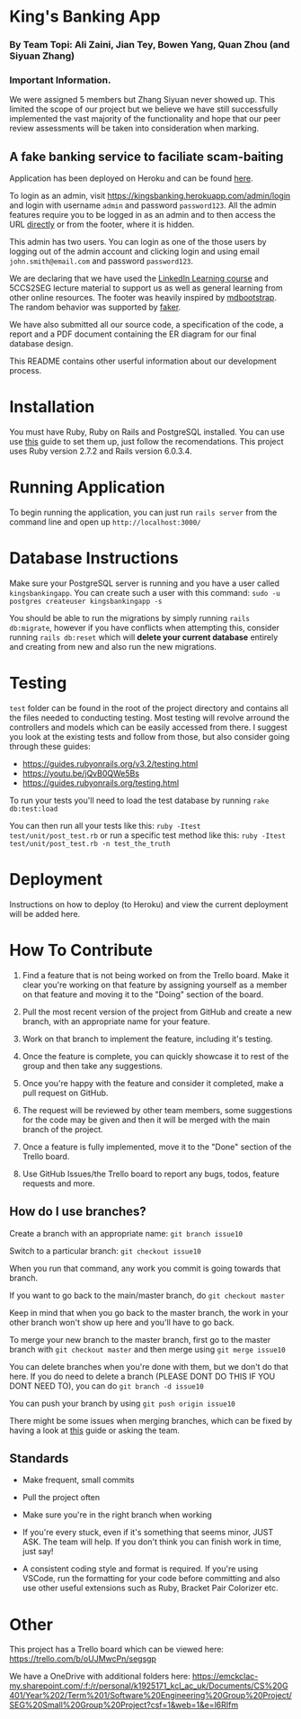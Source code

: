 # King's Banking App

### By Team Topi: Ali Zaini, Jian Tey, Bowen Yang, Quan Zhou (and Siyuan Zhang)
### Important Information.
We were assigned 5 members but Zhang Siyuan never showed up. This limited the scope of our project but we believe we have still successfully implemented the vast majority of the functionality and hope that our peer review assessments will be taken into consideration when marking.

## A fake banking service to faciliate scam-baiting

Application has been deployed on Heroku and can be found [here](https://kingsbanking.herokuapp.com/).

To login as an admin, visit https://kingsbanking.herokuapp.com/admin/login and login with username ```admin``` and password ```password123```. All the admin features require you to be logged in as an admin and to then access the URL [directly](https://kingsbanking.herokuapp.com/admin) or from the footer, where it is hidden.

This admin has two users. You can login as one of the those users by logging out of the admin account and clicking login and using email ```john.smith@email.com``` and password ```password123```.

We are declaring that we have used the [LinkedIn Learning course](https://www.linkedin.com/learning/ruby-on-rails-6-essential-training) and 5CCS2SEG lecture material to support us as well as general learning from other online resources. The footer was heavily inspired by [mdbootstrap](https://mdbootstrap.com/docs/jquery/navigation/footer/). The random behavior was supported by [faker](https://github.com/faker-ruby/faker).

We have also submitted all our source code, a specification of the code, a report and a PDF document containing the ER diagram for our final database design.

This README contains other userful information about our development process.

# Installation

You must have Ruby, Ruby on Rails and PostgreSQL installed. You can use use [this](https://gorails.com/setup/ubuntu/20.10) guide to set them up, just follow the recomendations. This project uses Ruby version 2.7.2 and Rails version 6.0.3.4.

# Running Application

To begin running the application, you can just run ```rails server``` from the command line and open up ```http://localhost:3000/```

# Database Instructions

Make sure your PostgreSQL server is running and you have a user called ```kingsbankingapp```. You can create such a user with this command: ```sudo -u postgres createuser kingsbankingapp -s```

You should be able to run the migrations by simply running ```rails db:migrate```, however if you have conflicts when attempting this, consider running ```rails db:reset``` which will **delete your current database** entirely and creating from new and also run the new migrations.

# Testing

```test``` folder can be found in the root of the project directory and contains all the files needed to conducting testing. Most testing will revolve arround the controllers and models which can be easily accessed from there. I suggest you look at the existing tests and follow from those, but also consider going through these guides:

* https://guides.rubyonrails.org/v3.2/testing.html
* https://youtu.be/jQvB0QWe5Bs
* https://guides.rubyonrails.org/testing.html

To run your tests you'll need to load the test database by running ```rake db:test:load```

You can then run all your tests like this: ```ruby -Itest test/unit/post_test.rb``` or run a specific test method like this: ```ruby -Itest test/unit/post_test.rb -n test_the_truth```

# Deployment

Instructions on how to deploy (to Heroku) and view the current deployment will be added here.

# How To Contribute

1. Find a feature that is not being worked on from the Trello board. Make it clear you're working on that feature by assigning yourself as a member on that feature and moving it to the "Doing" section of the board.

2. Pull the most recent version of the project from GitHub and create a new branch, with an appropriate name for your feature.

3. Work on that branch to implement the feature, including it's testing.

4. Once the feature is complete, you can quickly showcase it to rest of the group and then take any suggestions.

5. Once you're happy with the feature and consider it completed, make a pull request on GitHub.

6. The request will be reviewed by other team members, some suggestions for the code may be given and then it will be merged with the main branch of the project.

7. Once a feature is fully implemented, move it to the "Done" section of the Trello board.

8. Use GitHub Issues/the Trello board to report any bugs, todos, feature requests and more.

## How do I use branches?

Create a branch with an appropriate name: ```git branch issue10```

Switch to a particular branch: ```git checkout issue10```

When you run that command, any work you commit is going towards that branch.

If you want to go back to the main/master branch, do ```git checkout master```

Keep in mind that when you go back to the master branch, the work in your other branch won't show up here and you'll have to go back.

To merge your new branch to the master branch, first go to the master branch with ```git checkout master``` and then merge using ```git merge issue10```

You can delete branches when you're done with them, but we don't do that here. If you do need to delete a branch (PLEASE DONT DO THIS IF YOU DONT NEED TO), you can do ```git branch -d issue10```

You can push your branch by using ```git push origin issue10```

There might be some issues when merging branches, which can be fixed by having a look at [this](https://git-scm.com/book/en/v2/Git-Branching-Basic-Branching-and-Merging#_basic_merge_conflicts) guide or asking the team.

## Standards

* Make frequent, small commits

* Pull the project often

* Make sure you're in the right branch when working

* If you're every stuck, even if it's something that seems minor, JUST ASK. The team will help. If you don't think you can finish work in time, just say!

* A consistent coding style and format is required. If you're using VSCode, run the formatting for your code before committing and also use other useful extensions such as Ruby, Bracket Pair Colorizer etc.

# Other

This project has a Trello board which can be viewed here: https://trello.com/b/oUJMwcPn/segsgp

We have a OneDrive with additional folders here: https://emckclac-my.sharepoint.com/:f:/r/personal/k1925171_kcl_ac_uk/Documents/CS%20G401/Year%202/Term%201/Software%20Engineering%20Group%20Project/SEG%20Small%20Group%20Project?csf=1&web=1&e=l6RIfm
